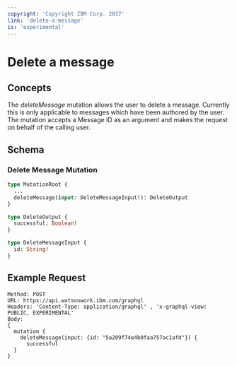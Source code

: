 ```yaml
---
copyright: 'Copyright IBM Corp. 2017'
link: 'delete-a-message'
is: 'experimental'
---
```


# Delete a message

## Concepts

The _deleteMessage_ mutation allows the user to delete a message. Currently this is only applicable to messages which have been authored by the user. The mutation accepts a Message ID as an argument and makes the request on behalf of the calling user.

## Schema

### Delete Message Mutation



```graphql
type MutationRoot {
  ...
  deleteMessage(input: DeleteMessageInput!): DeleteOutput
}

type DeleteOutput {
  successful: Boolean!
}

type DeleteMessageInput {
  id: String!
}
```

## Example Request

~~~~
Method: POST
URL: https://api.watsonwork.ibm.com/graphql
Headers: 'Content-Type: application/graphql' , 'x-graphql-view: PUBLIC, EXPERIMENTAL'
Body:
{
  mutation {
    deleteMessage(input: {id: "5a209f74e4b0faa757ac1afd"}) {
      successful
  }
}
~~~~

